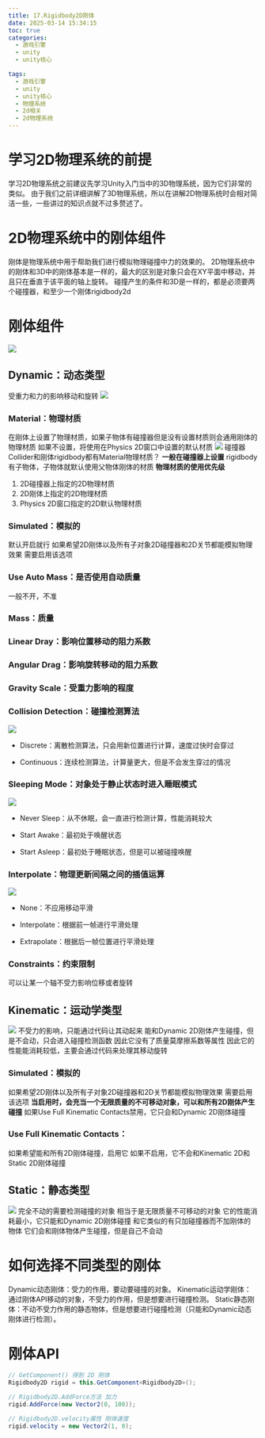 ```yaml
---
title: 17.Rigidbody2D刚体
date: 2025-03-14 15:34:15
toc: true
categories:
  - 游戏引擎
  - unity
  - unity核心

tags:
  - 游戏引擎
  - unity
  - unity核心
  - 物理系统
  - 2d相关
  - 2d物理系统
---
```


# 学习2D物理系统的前提
学习2D物理系统之前建议先学习Unity入门当中的3D物理系统，因为它们非常的类似。
由于我们之前详细讲解了3D物理系统，所以在讲解2D物理系统时会相对简洁一些，一些讲过的知识点就不过多赘述了。

# 2D物理系统中的刚体组件
刚体是物理系统中用于帮助我们进行模拟物理碰撞中力的效果的。
2D物理系统中的刚体和3D中的刚体基本是一样的，最大的区别是对象只会在XY平面中移动，并且只在垂直于该平面的轴上旋转。
碰撞产生的条件和3D是一样的，都是必须要两个碰撞器，和至少一个刚体rigidbody2d



# 刚体组件
![](17.Rigidbody2D刚体/刚体.png)
## Dynamic：动态类型
受重力和力的影响移动和旋转
![](17.Rigidbody2D刚体/file-20250314154317813.png)
### Material：物理材质
在刚体上设置了物理材质，如果子物体有碰撞器但是没有设置材质则会通用刚体的物理材质 
如果不设置，将使用在Physics 2D窗口中设置的默认材质 
![](17.Rigidbody2D刚体/file-20250314154552116.png)
碰撞器Collider和刚体rigidbody都有Material物理材质？
**一般在碰撞器上设置**
rigidbody有子物体，子物体就默认使用父物体刚体的材质
**物理材质的使用优先级**
1. 2D碰撞器上指定的2D物理材质 
2. 2D刚体上指定的2D物理材质 
3. Physics 2D窗口指定的2D默认物理材质

### Simulated：模拟的
默认开启就行
如果希望2D刚体以及所有子对象2D碰撞器和2D关节都能模拟物理效果 需要启用该选项

### Use Auto Mass：是否使用自动质量
一般不开，不准

### Mass：质量

### Linear Dray：影响位置移动的阻力系数

### Angular Drag：影响旋转移动的阻力系数

### Gravity Scale：受重力影响的程度

### Collision Detection：碰撞检测算法
![](17.Rigidbody2D刚体/file-20250314160136032.png)
- Discrete：离散检测算法，只会用新位置进行计算，速度过快时会穿过
    
- Continuous：连续检测算法，计算量更大，但是不会发生穿过的情况

### Sleeping Mode：对象处于静止状态时进入睡眠模式
![](17.Rigidbody2D刚体/file-20250314160142440.png)
- Never Sleep：从不休眠，会一直进行检测计算，性能消耗较大
    
- Start Awake：最初处于唤醒状态
    
- Start Asleep：最初处于睡眠状态，但是可以被碰撞唤醒
    

### Interpolate：物理更新间隔之间的插值运算
![](17.Rigidbody2D刚体/file-20250314160147280.png)
- None：不应用移动平滑
    
- Interpolate：根据前一帧进行平滑处理
    
- Extrapolate：根据后一帧位置进行平滑处理
    

### Constraints：约束限制
可以让某一个轴不受力影响位移或者旋转

## Kinematic：运动学类型
![](17.Rigidbody2D刚体/file-20250314160156602.png)
不受力的影响，只能通过代码让其动起来 
能和Dynamic 2D刚体产生碰撞，但是不会动，只会进入碰撞检测函数 因此它没有了质量莫摩擦系数等属性
因此它的性能能消耗较低，主要会通过代码来处理其移动旋转

### Simulated：模拟的
如果希望2D刚体以及所有子对象2D碰撞器和2D关节都能模拟物理效果 需要启用该选项
**当启用时，会充当一个无限质量的不可移动对象，可以和所有2D刚体产生碰撞**
如果Use Full Kinematic Contacts禁用，它只会和Dynamic 2D刚体碰撞

### Use Full Kinematic Contacts：
如果希望能和所有2D刚体碰撞，启用它
如果不启用，它不会和Kinematic 2D和Static 2D刚体碰撞

## Static：静态类型
![](17.Rigidbody2D刚体/file-20250314160207171.png)
完全不动的需要检测碰撞的对象 相当于是无限质量不可移动的对象 它的性能消耗最小，它只能和Dynamic 2D刚体碰撞
和它类似的有只加碰撞器而不加刚体的物体 它们会和刚体物体产生碰撞，但是自己不会动


# 如何选择不同类型的刚体
Dynamic动态刚体：受力的作用，要动要碰撞的对象。
Kinematic运动学刚体：通过刚体API移动的对象，不受力的作用，但是想要进行碰撞检测。
Static静态刚体：不动不受力作用的静态物体，但是想要进行碰撞检测（只能和Dynamic动态刚体进行检测）。


# 刚体API
```cs
// GetComponent() 得到 2D 刚体
Rigidbody2D rigid = this.GetComponent<Rigidbody2D>();

// Rigidbody2D.AddForce方法 加力
rigid.AddForce(new Vector2(0, 100));

// Rigidbody2D.velocity属性 刚体速度
rigid.velocity = new Vector2(1, 0);
```


